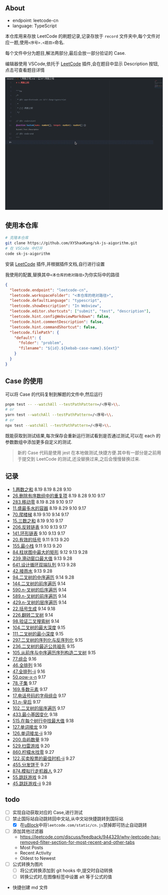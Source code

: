 ## About

- endpoint: leetcode-cn
- language: TypeScript

本仓库用来存放 LeetCode 的刷题记录,记录存放于 `record` 文件夹中,每个文件对应一题,使用`<序号>.<题目>`命名.

每个文件中分为题目,解法两部分,最后会放一部分验证的 Case.

编辑器使用 VSCode,依托于 [LeetCode](https://marketplace.visualstudio.com/items?itemName=LeetCode.vscode-leetcode) 插件,会在题目中显示 Description 按钮,点击可查看题目详情

![显示描述](assets/show-description-preview.gif)

## 使用本仓库

```sh
# 克隆本仓库
git clone https://github.com/XYShaoKang/sk-js-aigorithm.git
# 在 VSCode 中打开
code sk-js-aigorithm
```

安装 [LeetCode](https://marketplace.visualstudio.com/items?itemName=LeetCode.vscode-leetcode) 插件,并根据插件文档,自行进行设置

我使用的配置,替换其中`<本仓库的绝对路径>`为你实际中的路径

```json
{
  "leetcode.endpoint": "leetcode-cn",
  "leetcode.workspaceFolder": "<本仓库的绝对路径>",
  "leetcode.defaultLanguage": "typescript",
  "leetcode.showDescription": "In Webview",
  "leetcode.editor.shortcuts": ["submit", "test", "description"],
  "leetcode.hint.configWebviewMarkdown": false,
  "leetcode.hint.commentDescription": false,
  "leetcode.hint.commandShortcut": false,
  "leetcode.filePath": {
    "default": {
      "folder": "problem",
      "filename": "${id}.${kebab-case-name}.${ext}"
    }
  }
}
```

## Case 的使用

可以将 Case 的代码复制到解题的文件中,然后运行

```sh
pnpm test -- --watchAll --testPathPattern=/<序号>\\.
# or
yarn test --watchAll --testPathPattern=/<序号>\\.
# or
npx test --watchAll --testPathPattern=/<序号>\\.
```

既能获取到测试结果,每次保存会重新运行测试看到是否通过测试,可以在 each 的参数数组中添加更多自定义的测试.

> 新的 Case 代码是使用 jest 在本地做测试,快捷方便.其中有一部分是之前用于提交到 LeetCode 的测试,还没替换过来,之后会慢慢替换过来.

## 记录

- [1.两数之和](./record/1.两数之和.md) 8.19 8.19 8.28 9.10
- [26.删除有序数组中的重复项](./record/26.删除有序数组中的重复项.md) 8.19 8.28 9.10 9.17
- [283.移动零](./record/283.移动零.md) 8.19 8.28 9.10 9.17
- [11.盛最多水的容器](./record/11.盛最多水的容器.md) 8.19 8.29 9.10 9.17
- [70.爬楼梯](./record/70.爬楼梯.md) 8.19 9.10 9.14 9.17
- [15.三数之和](./record/15.三数之和.md) 8.19 9.10 9.17
- [206.反转链表](./record/206.反转链表.md) 9.10 9.13 9.17
- [141.环形链表](./record/141.环形链表.md) 9.10 9.13 9.17
- [20.有效的括号](./record/20.有效的括号.md) 9.11 9.13 9.20
- [155.最小栈](./record/155.最小栈.md) 9.11 9.13 9.20
- [84.柱状图中最大的矩形](./record/84.柱状图中最大的矩形.md) 9.12 9.13 9.28
- [239.滑动窗口最大值](./record/239.滑动窗口最大值.md) 9.13 9.28
- [641.设计循环双端队列](./record/641.设计循环双端队列.md) 9.13 9.28
- [42.接雨水](./record/42.接雨水.md) 9.13 9.28
- [94.二叉树的中序遍历](./record/94.二叉树的中序遍历.md) 9.14 9.28
- [144.二叉树的前序遍历](./record/144.二叉树的前序遍历.md) 9.14
- [590.n-叉树的后序遍历](./record/590.n-叉树的后序遍历.md) 9.14
- [589.n-叉树的前序遍历](./record/589.n-叉树的前序遍历.md) 9.14
- [429.n-叉树的层序遍历](./record/429.n-叉树的层序遍历.md) 9.14
- [22.括号生成](./record/22.括号生成.md) 9.14 9.18
- [226.翻转二叉树](./record/226.翻转二叉树.md) 9.14
- [98.验证二叉搜索树](./record/98.验证二叉搜索树.md) 9.14
- [104.二叉树的最大深度](./record/104.二叉树的最大深度.md) 9.15
- [111.二叉树的最小深度](./record/111.二叉树的最小深度.md) 9.15
- [297.二叉树的序列化与反序列化](./record/297.二叉树的序列化与反序列化.md) 9.15
- [236.二叉树的最近公共祖先](./record/236.二叉树的最近公共祖先.md) 9.15
- [105.从前序与中序遍历序列构造二叉树](./record/105.从前序与中序遍历序列构造二叉树.md) 9.15
- [77.组合](./record/77.组合.md) 9.16
- [46.全排列](./record/46.全排列.md) 9.16
- [47.全排列-ii](./record/47.全排列-ii.md) 9.16
- [50.pow-x-n](./record/50.pow-x-n.md) 9.17
- [78.子集](./record/78.子集.md) 9.17
- [169.多数元素](./record/169.多数元素.md) 9.17
- [17.电话号码的字母组合](./record/17.电话号码的字母组合.md) 9.17
- [51.n-皇后](./record/51.n-皇后.md) 9.17
- [102.二叉树的层序遍历](./record/102.二叉树的层序遍历.md) 9.17
- [433.最小基因变化](./record/433.最小基因变化.md) 9.18
- [515.在每个树行中找最大值](./record/515.在每个树行中找最大值.md) 9.18
- [127.单词接龙](./record/127.单词接龙.md) 9.19
- [126.单词接龙-ii](./record/126.单词接龙-ii.md) 9.19
- [200.岛屿数量](./record/200.岛屿数量.md) 9.19
- [529.扫雷游戏](./record/529.扫雷游戏.md) 9.20
- [860.柠檬水找零](./record/860.柠檬水找零.md) 9.27
- [122.买卖股票的最佳时机-ii](./record/122.买卖股票的最佳时机-ii.md) 9.27
- [455.分发饼干](./record/455.分发饼干.md) 9.27
- [874.模拟行走机器人](./record/874.模拟行走机器人.md) 9.27
- [55.跳跃游戏](./record/55.跳跃游戏.md) 9.28
- [45.跳跃游戏-ii](./record/45.跳跃游戏-ii.md) 9.28

## todo

- [ ] 实现自动获取对应的 Case,进行测试
- [ ] 禁止国际站自动跳转回中文站,从中文站快捷跳转到国际站
  - [x] 在[uBlock](https://github.com/gorhill/uBlock/)中将`leetcode.com/static/cn.js`禁掉即可防止自动跳转
- [ ] 添加其他过滤器
  - https://leetcode.com/discuss/feedback/944329/why-leetcode-has-removed-filter-section-for-most-recent-and-other-tabs
  - Most Posts
  - Recent Activity
  - Oldest to Newest
- [ ] 公式转换为图片
  - [ ] 将公式转换添加到 git hooks 中,提交时自动转换
  - [ ] 转换公式时,在图像标签中设置 alt 等于公式的值
- 快捷创建 md 文件
